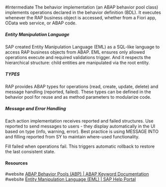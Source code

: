 #Intermediate 
The behavior implementation (an ABAP behavior pool class) implements operations declared in the behavior definition (BDL). It executes whenever the RAP business object is accessed, whether from a Fiori app, OData web service, or ABAP code.

##### Entity Manipulation Language
SAP created Entity Manipulation Language (EML) as a SQL-like language to access RAP business objects from ABAP. EML ensures only allowed operations execute and required validations trigger. And it respects the hierarchical structure: child entities are manipulated via the root entity.

##### TYPES
RAP provides ABAP types for operations (read, create, update, delete) and message handling (reported, failed). These types can be defined in the behavior pool for reuse and as method parameters to modularize code.

##### Message and Error Handling
Each action implementation receives reported and failed structures. Use reported to send messages to users - they display automatically in the UI based on type (info, warning, error). Best practice is using MESSAGE INTO and filling reported from SY to maintain where-used functionality.

Fill failed when operations fail. This triggers automatic rollback to restore the last consistent state.

#### Resources
#website  [ABAP Behavior Pools (ABP) | ABAP Keyword Documentation](https://help.sap.com/doc/abapdocu_cp_index_htm/CLOUD/en-US/ABENABAP_BEHAVIOR_POOLS.html)
#website [Entity Manipulation Language (EML) | SAP Help Portal](https://help.sap.com/docs/ABAP_PLATFORM_NEW/fc4c71aa50014fd1b43721701471913d/af7782de6b9140e29a24eae607bf4138.html?locale=en-US)

